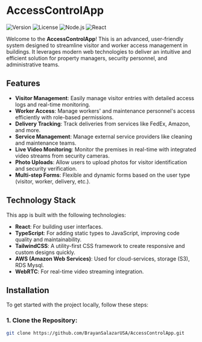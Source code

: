 # AccessControlApp

![Version](https://img.shields.io/badge/version-1.0.0-blue)
![License](https://img.shields.io/badge/license-INNOVA-green)
![Node.js](https://img.shields.io/badge/Node.js-%3E%3D%2014.0.0-brightgreen)
![React](https://img.shields.io/badge/React-%3E%3D%2017.0.0-blue)

Welcome to the **AccessControlApp**! This is an advanced, user-friendly system designed to streamline visitor and worker access management in buildings. It leverages modern web technologies to deliver an intuitive and efficient solution for property managers, security personnel, and administrative teams.

## Features

- **Visitor Management**: Easily manage visitor entries with detailed access logs and real-time monitoring.
- **Worker Access**: Manage workers' and maintenance personnel's access efficiently with role-based permissions.
- **Delivery Tracking**: Track deliveries from services like FedEx, Amazon, and more.
- **Service Management**: Manage external service providers like cleaning and maintenance teams.
- **Live Video Monitoring**: Monitor the premises in real-time with integrated video streams from security cameras.
- **Photo Uploads**: Allow users to upload photos for visitor identification and security verification.
- **Multi-step Forms**: Flexible and dynamic forms based on the user type (visitor, worker, delivery, etc.).

## Technology Stack

This app is built with the following technologies:

- **React**: For building user interfaces.
- **TypeScript**: For adding static types to JavaScript, improving code quality and maintainability.
- **TailwindCSS**: A utility-first CSS framework to create responsive and custom designs quickly.
- **AWS (Amazon Web Services)**: Used for cloud-services, storage (S3), RDS Mysql.
- **WebRTC**: For real-time video streaming integration.

## Installation

To get started with the project locally, follow these steps:

### 1. Clone the Repository:

```bash
git clone https://github.com/BrayanSalazarUSA/AccessControlApp.git
